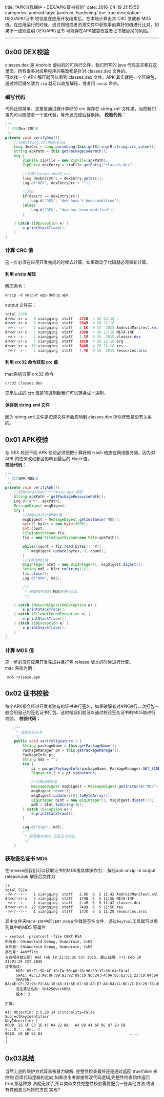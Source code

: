 title: "APK自我保护 - DEX/APK/证书校验"
date: 2016-04-19 21:15:55
categories: android
tags: [android, hardening]
toc: true
description: DEX/APK/证书 校验是在应用开发结束后，在本地计算出其 CRC 值或者 MD5值。在应用运行的时候，通过网络或者资源文件中获取事前算好的值进行比对，如果不一致则说明 DEX/APK/证书 可能存在APK被篡改或者证书被替换的风险。

---

## 0x00 DEX校验
classes.dex 是 Android 虚拟机的可执行文件，我们所写的 java 代码其实都在这里面，所有很多对应用程序的篡改都是针对 classes.dex 文件的。    
可以找一个 APK 解压就可以看到 classes.dex 文件。APK 其实就是一个压缩包，通过将后缀名改为 `zip` 就可以直接解压，或者用 `unzip` 命令。    

### 编写代码
代码比较简单，这里是通过建计算好的 crc 保存在 string.xml 文件里，当然我们事先可以随便拿一个值代替，等开发完成后替换掉。
**校验代码：**

```java
/**
 * 校验Dex CRC值
 */
private void verifyDex(){
    //获取String.xml中的value
    Long dexCrc = Long.parseLong(this.getString(R.string.crc_value));
    String apkPath = this.getPackageCodePath();
    try {
        ZipFile zipFile = new ZipFile(apkPath);
        ZipEntry dexEntry = zipFile.getEntry("classes.dex");

        //计算classes.dex的 crc
        long dexEntryCrc = dexEntry.getCrc();
        Log.d("DEX", dexEntryCrc + "");

        //对比
        if(dexCrc == dexEntryCrc){
            Log.d("DEX", "dex hasn't been modified");
        }else{
            Log.d("DEX", "dex has been modified");
        }

    } catch (IOException e) {
        e.printStackTrace();
    }
}
```

### 计算 CRC 值
这一步必须在应用开发完成的时候去计算，如果改动了代码就必须重新计算。

#### 利用 unzip 解压

解压命令：   

    unzip -d output app-debug.apk  

output 文件夹：

```java
total 2200
drwxr-xr-x   8 xiangqing  staff   272B  4 20 22:18 .
drwxr-xr-x   6 xiangqing  staff   204B  4 20 22:18 ..
-rw-r--r--   1 xiangqing  staff   3.1K  9 15  2015 AndroidManifest.xml
drwxr-xr-x   7 xiangqing  staff   238B  4 20 22:18 META-INF
-rw-r--r--   1 xiangqing  staff   1.1M  9 15  2015 classes.dex
drwxr-xr-x   3 xiangqing  staff   102B  4 20 22:18 org
drwxr-xr-x  10 xiangqing  staff   340B  4 20 22:18 res
-rw-r--r--   1 xiangqing  staff   4.4K  9 15  2015 resources.arsc
```

#### 利用 crc32 命令获取 crc 值
mac系统自带 crc32 命令:   

    crc32 classes.dex

这里生成的 crc 值是16进制数我们可以转换成十进制。

#### 保存到 string.xml 文件
因为 string.xml 文件是资源文件不会影响到 classes.dex 所以修改是没有关系的。

## 0x01 APK校验

与 DEX 校验不同 APK 检验必须把把计算好的 Hash 值放在网络服务端，因为对 APK 的任何改动都会影响到最后的 Hash 值。    
**校验代码：**

```java
/**
 * 校验APK MD5值
 */
private void verifyApk(){
    //获取data/app/****/base.apk 路径
    String apkPath = getPackageResourcePath();
    Log.d("APK", apkPath);
    MessageDigest msgDigest;
    try {
        //获取apk并计算MD5值
        msgDigest = MessageDigest.getInstance("MD5");
        byte[] bytes = new byte[4096];
        int count;
        FileInputStream fis;
        fis = new FileInputStream(new File(apkPath));

        while((count = fis.read(bytes)) >0){
            msgDigest.update(bytes, 0, count);
        }
        //计算出MD5值
        BigInteger bInt = new BigInteger(1, msgDigest.digest());
        String md5 = bInt.toString(16);
        fis.close();
        Log.d("APK", md5);

        /**
         * 获取服务端的 MD5值进行对比
         */

    } catch (NoSuchAlgorithmException e) {
        e.printStackTrace();
    } catch (FileNotFoundException e) {
        e.printStackTrace();
    } catch (IOException e) {
        e.printStackTrace();
    }
}
```

### 计算 MD5 值
这一步必须在应用开发完成并且打包 release 版本的时候进行计算。    
mac 系统为例：  
  
     md5 release.apk

## 0x02 证书校验
每个APK都会经过开发者独有的证书进行签名，如果破解者对APK进行二次打包一般会用自己的签名证书打包。这时候我们就可以通过校验签名证书的MD5值进行校验。
**校验代码：**
```java
    /**
     * 获取签名证书
     */
    public void verifySignature() {
        String packageName = this.getPackageName();
        PackageManager pm = this.getPackageManager();
        PackageInfo pi;
        String md5 = "";
        try {
            pi = pm.getPackageInfo(packageName, PackageManager.GET_SIGNATURES);
            Signature[] s = pi.signatures;

            //计算出MD5值
            MessageDigest msgDigest = MessageDigest.getInstance("MD5");
            msgDigest.reset();
            msgDigest.update(s[0].toByteArray());
            BigInteger bInt = new BigInteger(1, msgDigest.digest());
            md5 = bInt.toString(16);
        } catch (Exception e) {
            e.printStackTrace();
        }

        Log.d("Sign", md5);
        /**
         * 获取服务端的 签名证书对比
         */
    }
```
### 获取签名证书 MD5
在release前我们可以获取证书的MD5值具体操作为：
解压apk
    unzip -d output release.apk
解压后文件为
```shell
ll
total 5224
-rw-r--r--   1 xiangqing  staff   2.0K  6  5 11:42 AndroidManifest.xml
drwxr-xr-x   5 xiangqing  staff   170B  6  5 11:56 META-INF
-rw-r--r--   1 xiangqing  staff   2.4M  6  5 11:42 classes.dex
drwxr-xr-x  22 xiangqing  staff   748B  6  5 11:56 res
-rw-r--r--   1 xiangqing  staff   173K  6  5 11:28 resources.arsc
```
其中文件夹`META-INF`中的`CERT.RSA`文件就是签名文件，通过`keytool`工具就可以看到其中的MD5 等属性

```shell
→ keytool -printcert -file CERT.RSA
所有者: CN=Android Debug, O=Android, C=US
发布者: CN=Android Debug, O=Android, C=US
序列号: 44bff7c9
有效期开始日期: Wed Feb 18 21:01:26 CST 2015, 截止日期: Fri Feb 10 21:01:26 CST 2045
证书指纹:
	 MD5: 05:F1:5D:AF:1D:EA:56:A8:1B:96:F9:37:06:04:FA:A1
	 SHA1: 4E:13:A8:8F:89:B1:92:89:10:9D:24:F4:9A:B5:E2:C1:22:CD:84:B4
	 SHA256: BA:4E:CF:72:93:F3:AA:1B:A5:31:6E:67:6D:AE:E7:A6:84:41:BC:7C:B3:29:7B:45:56:48:36:DF:CE:58:30:2B
	 签名算法名称: SHA256withRSA
	 版本: 3

扩展:

#1: ObjectId: 2.5.29.14 Criticality=false
SubjectKeyIdentifier [
KeyIdentifier [
0000: 25 CF E3 1E 4F 04 22 BA   AA D8 41 6F BC 07 2D 5D  %...O."...Ao..-]
0010: CB EE E3 84                                        ....
]
]
```

## 0x03总结
当然上述的保护方式容易被暴力破解, 完整性检查最终还是通过返回 true/false 来控制 后续代码逻辑的走向,如果攻击者直接修改代码逻辑,完整性检查始终返回 true,那这种方 法就无效了,所以类似文件完整性校验需要配合一些其他方法,或者有其他更为巧妙的方式 实现?